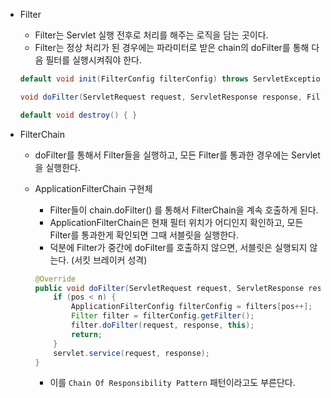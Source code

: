 - Filter
    - Filter는 Servlet 실행 전후로 처리를 해주는 로직을 담는 곳이다.
    - Filter는 정상 처리가 된 경우에는 파라미터로 받은 chain의 doFilter를 통해 다음 필터를 실행시켜줘야 한다.
    
    ```java
    default void init(FilterConfig filterConfig) throws ServletException { }
    
    void doFilter(ServletRequest request, ServletResponse response, FilterChain chain) throws IOException, ServletException;
    
    default void destroy() { }
    ```
    
- FilterChain
    - doFilter를 통해서 Filter들을 실행하고, 모든 Filter를 통과한 경우에는 Servlet을 실행한다.
    - ApplicationFilterChain 구현체
        - Filter들이 chain.doFilter() 를 통해서 FilterChain을 계속 호출하게 된다.
        - ApplicationFilterChain은 현재 필터 위치가 어디인지 확인하고, 모든 Filter를 통과한게 확인되면 그때 서블릿을 실행한다.
        - 덕분에 Filter가 중간에 doFilter를 호출하지 않으면, 서블릿은 실행되지 않는다. (서킷 브레이커 성격)
        
        ```java
        @Override
        public void doFilter(ServletRequest request, ServletResponse response) throws IOException, ServletException {
            if (pos < n) {
                ApplicationFilterConfig filterConfig = filters[pos++];
                Filter filter = filterConfig.getFilter();
                filter.doFilter(request, response, this);
                return;
            }
            servlet.service(request, response);
        }
        ```
        
        - 이를 `Chain Of Responsibility Pattern` 패턴이라고도 부른단다.